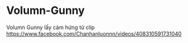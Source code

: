# Volumn-Gunny
Volumn Gunny
lấy cảm hứng từ clip https://www.facebook.com/Chanhanluonnn/videos/408310591731040
